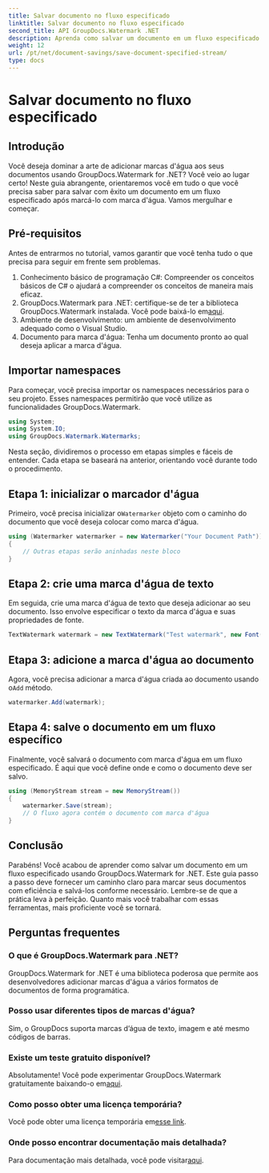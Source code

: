 ```yaml
---
title: Salvar documento no fluxo especificado
linktitle: Salvar documento no fluxo especificado
second_title: API GroupDocs.Watermark .NET
description: Aprenda como salvar um documento em um fluxo especificado usando GroupDocs.Watermark for .NET com este guia passo a passo. Perfeito para desenvolvedores de todos os níveis.
weight: 12
url: /pt/net/document-savings/save-document-specified-stream/
type: docs
---
```

# Salvar documento no fluxo especificado

## Introdução
Você deseja dominar a arte de adicionar marcas d'água aos seus documentos usando GroupDocs.Watermark for .NET? Você veio ao lugar certo! Neste guia abrangente, orientaremos você em tudo o que você precisa saber para salvar com êxito um documento em um fluxo especificado após marcá-lo com marca d'água. Vamos mergulhar e começar.
## Pré-requisitos
Antes de entrarmos no tutorial, vamos garantir que você tenha tudo o que precisa para seguir em frente sem problemas.
1. Conhecimento básico de programação C#: Compreender os conceitos básicos de C# o ajudará a compreender os conceitos de maneira mais eficaz.
2.  GroupDocs.Watermark para .NET: certifique-se de ter a biblioteca GroupDocs.Watermark instalada. Você pode baixá-lo em[aqui](https://releases.groupdocs.com/Watermark/net/).
3. Ambiente de desenvolvimento: um ambiente de desenvolvimento adequado como o Visual Studio.
4. Documento para marca d'água: Tenha um documento pronto ao qual deseja aplicar a marca d'água.
## Importar namespaces
Para começar, você precisa importar os namespaces necessários para o seu projeto. Esses namespaces permitirão que você utilize as funcionalidades GroupDocs.Watermark.
```csharp
using System;
using System.IO;
using GroupDocs.Watermark.Watermarks;
```
Nesta seção, dividiremos o processo em etapas simples e fáceis de entender. Cada etapa se baseará na anterior, orientando você durante todo o procedimento.
## Etapa 1: inicializar o marcador d'água
 Primeiro, você precisa inicializar o`Watermarker` objeto com o caminho do documento que você deseja colocar como marca d'água.
```csharp
using (Watermarker watermarker = new Watermarker("Your Document Path"))
{
    // Outras etapas serão aninhadas neste bloco
}
```
## Etapa 2: crie uma marca d'água de texto
Em seguida, crie uma marca d'água de texto que deseja adicionar ao seu documento. Isso envolve especificar o texto da marca d'água e suas propriedades de fonte.
```csharp
TextWatermark watermark = new TextWatermark("Test watermark", new Font("Arial", 12));
```
## Etapa 3: adicione a marca d'água ao documento
 Agora, você precisa adicionar a marca d'água criada ao documento usando o`Add` método.
```csharp
watermarker.Add(watermark);
```
## Etapa 4: salve o documento em um fluxo específico
Finalmente, você salvará o documento com marca d'água em um fluxo especificado. É aqui que você define onde e como o documento deve ser salvo.
```csharp
using (MemoryStream stream = new MemoryStream())
{
    watermarker.Save(stream);
    // O fluxo agora contém o documento com marca d'água
}
```
## Conclusão
Parabéns! Você acabou de aprender como salvar um documento em um fluxo especificado usando GroupDocs.Watermark for .NET. Este guia passo a passo deve fornecer um caminho claro para marcar seus documentos com eficiência e salvá-los conforme necessário. Lembre-se de que a prática leva à perfeição. Quanto mais você trabalhar com essas ferramentas, mais proficiente você se tornará.
## Perguntas frequentes
### O que é GroupDocs.Watermark para .NET?
GroupDocs.Watermark for .NET é uma biblioteca poderosa que permite aos desenvolvedores adicionar marcas d'água a vários formatos de documentos de forma programática.
### Posso usar diferentes tipos de marcas d'água?
Sim, o GroupDocs suporta marcas d’água de texto, imagem e até mesmo códigos de barras.
### Existe um teste gratuito disponível?
 Absolutamente! Você pode experimentar GroupDocs.Watermark gratuitamente baixando-o em[aqui](https://releases.groupdocs.com/).
### Como posso obter uma licença temporária?
 Você pode obter uma licença temporária em[esse link](https://purchase.groupdocs.com/temporary-license/).
### Onde posso encontrar documentação mais detalhada?
 Para documentação mais detalhada, você pode visitar[aqui](https://tutorials.groupdocs.com/Watermark/net/).